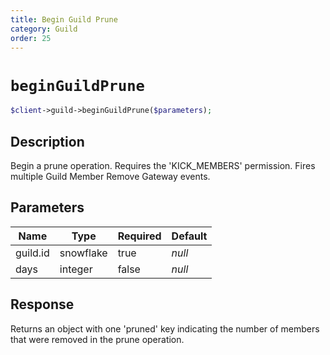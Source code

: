 ```yaml
---
title: Begin Guild Prune
category: Guild
order: 25
---
```


# `beginGuildPrune`

```php
$client->guild->beginGuildPrune($parameters);
```

## Description

Begin a prune operation. Requires the &#039;KICK_MEMBERS&#039; permission.  Fires multiple Guild Member Remove Gateway events.

## Parameters


Name | Type | Required | Default
--- | --- | --- | ---
guild.id | snowflake | true | *null*
days | integer | false | *null*

## Response

Returns an object with one &#039;pruned&#039; key indicating the number of members that were removed in the prune operation.

